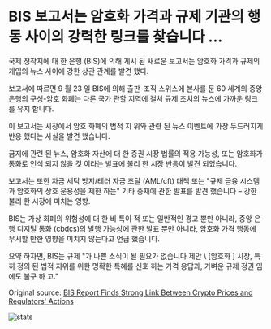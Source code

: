 # BIS 보고서는 암호화 가격과 규제 기관의 행동 사이의 강력한 링크를 찾습니다 ...

국제 정착지에 대 한 은행 (BIS)에 의해 게시 된 새로운 보고서는 암호화 가격과 규제의 개입의 뉴스 사이에 강한 상관 관계를 발견 했다.

보고서에 따르면 9 월 23 일 BIS에 의해 출판-조직 스위스에 본사를 둔 60 세계의 중앙 은행의 구성-암호 화폐는 다른 국가 관할 지역에 걸쳐 규제 조치의 뉴스에 가까운 링크를 유지 합니다.

이 보고서는 시장에서 암호 화폐의 법적 지 위와 관련 된 뉴스 이벤트에 가장 두드러지게 반응 했다는 사실을 발견 했습니다.

금지에 관련 된 뉴스, 암호화 자산에 대 한 증권 시장 법률의 적용 가능성, 또는 암호화가 통화로 인식 되지 않을 것 이라는 발표에 불리 한 시장 반응이 발견 되었습니다.

보고서는 또한 자금 세탁 방지/테러 자금 조달 (AML/cft) 대책 또는 "규제 금융 시스템과 암호화의 상호 운용성을 제한 하는" 기타 중재에 관한 발표를 발견 했습니다 – 강한 불리 한 시장에 미치는 영향.

BIS는 가상 화폐의 위험성에 대 한 비 특이 적 또는 일반적인 경고 뿐만 아니라, 중앙 은행 디지털 통화 (cbdcs)의 발행 가능성에 관한 발표 뿐만 아니라, 암호화 가격 행동에 무시할 만한 영향을 미치지 않는다고 언급 했습니다.

요약 하자면, BIS는 규제 "가 나쁜 소식이 될 필요가 없습니다 제안 \ [암호화 \] 시장, 특히 정의 된 법적 지위를 위한 명확한 특혜를 신호 하는 가격 응답과, 가벼운 규제 정권 임에도 불구 하 고."

Original source: [BIS Report Finds Strong Link Between Crypto Prices and Regulators' Actions](https://cointelegraph.com/news/bis-report-finds-strong-link-between-crypto-prices-and-regulators-actions)

![stats](https://c.statcounter.com/11760860/0/a89fa40b/1/ "stats")